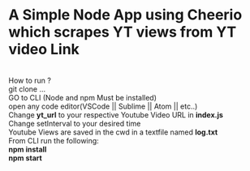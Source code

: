 <h1>A Simple Node App using Cheerio which scrapes YT views from YT video Link</h1>
<br>
How to run ?
<br>
git clone ...
<br>
GO to CLI (Node and npm Must be installed)
<br>
open any code editor(VSCode || Sublime || Atom || etc..)
<br>
Change <b>yt_url</b> to your respective Youtube Video URL in <b>index.js</b>
<br>
Change setInterval to your desired time
<br>
Youtube Views are saved in the cwd in a textfile named <b>log.txt</b>
<br>
From CLI run the following:
<br>
<b>npm install<b>
<br>
<b>npm start<b>
